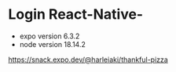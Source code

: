 # Login React-Native-

* expo version 6.3.2
* node version 18.14.2

https://snack.expo.dev/@harleiaki/thankful-pizza
